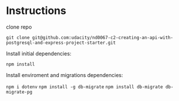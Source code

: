 # Instructions

clone repo

``` git clone git@github.com:udacity/nd0067-c2-creating-an-api-with-postgresql-and-express-project-starter.git ```

Install initial dependencies:

```npm install```

Install enviroment and migrations dependencies:

```npm i dotenv```
```npm install -g db-migrate```
```npm install db-migrate db-migrate-pg```